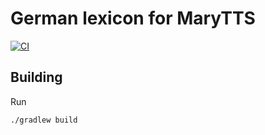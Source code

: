 German lexicon for MaryTTS
==========================

[![CI](https://github.com/marytts/marytts-lexicon-de/actions/workflows/main.yml/badge.svg)](https://github.com/marytts/marytts-lexicon-de/actions/workflows/main.yml)

Building
--------

Run

    ./gradlew build
